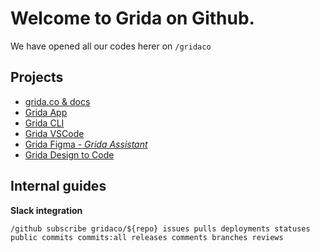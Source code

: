 # Welcome to Grida on Github.
We have opened all our codes herer on `/gridaco`


## Projects

- [grida.co & docs](https://github.com/gridaco/grida.co)
- [Grida App](https://github.com/gridaco/grida)
- [Grida CLI](https://github.com/gridaco/code/tree/main/cli)
- [Grida VSCode](https://github.com/gridaco/vscode-extension)
- [Grida Figma - _Grida Assistant_](https://github.com/gridaco/assistant)
- [Grida Design to Code](https://github.com/gridaco/designto-code)



## Internal guides

**Slack integration**
```
/github subscribe gridaco/${repo} issues pulls deployments statuses public commits commits:all releases comments branches reviews
```
